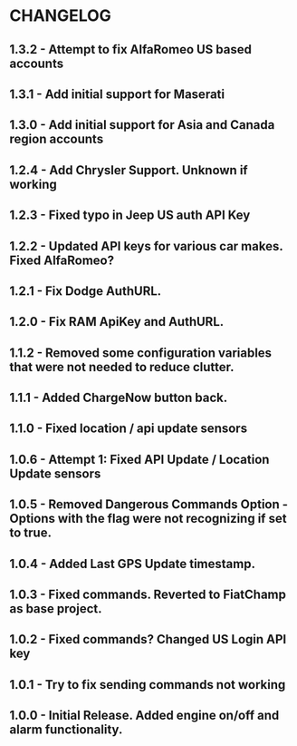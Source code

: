 # CHANGELOG
## 1.3.2 - Attempt to fix AlfaRomeo US based accounts
## 1.3.1 - Add initial support for Maserati
## 1.3.0 - Add initial support for Asia and Canada region accounts
## 1.2.4 - Add Chrysler Support. Unknown if working
## 1.2.3 - Fixed typo in Jeep US auth API Key
## 1.2.2 - Updated API keys for various car makes. Fixed AlfaRomeo?
## 1.2.1 - Fix Dodge AuthURL. 
## 1.2.0 - Fix RAM ApiKey and AuthURL.
## 1.1.2 - Removed some configuration variables that were not needed to reduce clutter.
## 1.1.1 - Added ChargeNow button back.
## 1.1.0 - Fixed location / api update sensors
## 1.0.6 - Attempt 1: Fixed API Update / Location Update sensors
## 1.0.5 - Removed Dangerous Commands Option - Options with the flag were not recognizing if set to true.
## 1.0.4 - Added Last GPS Update timestamp.
## 1.0.3 - Fixed commands. Reverted to FiatChamp as base project. 
## 1.0.2 - Fixed commands? Changed US Login API key
## 1.0.1 - Try to fix sending commands not working
## 1.0.0 - Initial Release. Added engine on/off and alarm functionality. 


